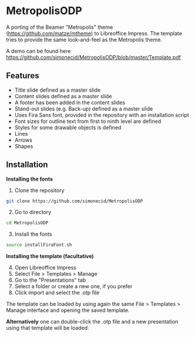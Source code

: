 # MetropolisODP
A porting of the Beamer "Metropolis" theme (https://github.com/matze/mtheme) to Libreoffice Impress. 
The template tries to provide the same look-and-feel as the Metropolis theme.

A demo can be found here https://github.com/simonecid/MetropolisODP/blob/master/Template.pdf

## Features

 * Title slide defined as a master slide
 * Content slides defined as a master slide
  * A footer has been added in the content slides
 * Stand-out slides (e.g. Back-up) defined as a master slide
 * Uses Fira Sans font, provided in the repository with an installation script
  * Font sizes for outline text from first to ninth level are defined
 * Styles for some drawable objects is defined
  * Lines
  * Arrows
  * Shapes

## Installation

**Installing the fonts**

 1) Clone the repository
 ```bash
 git clone https://github.com/simonecid/MetropolisODP
 ```
 2) Go to directory
 ```bash
 cd MetropolisODP
 ```
 3) Install the fonts
 ```bash
 source installFiraFont.sh 
 ```

**Installing the template (facultative)**
 
 4) Open Libreoffice Impress
 5) Select File > Templates > Manage
 6) Go to the "Presentations" tab
 7) Select a folder or create a new one, if you prefer
 8) Click import and select the .otp file
 
The template can be loaded by using again the same File > Templates > Manage interface and opening the saved template. 

**Alternatively** one can double-click the .otp file and a new presentation using that template will be loaded.
